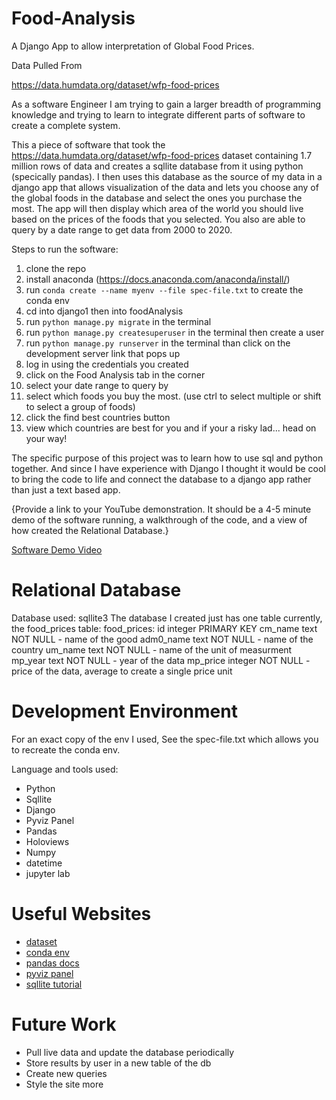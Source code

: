 # Food-Analysis
A Django App to allow interpretation of Global Food Prices.

Data Pulled From

https://data.humdata.org/dataset/wfp-food-prices

As a software Engineer I am trying to gain a larger breadth of programming knowledge and trying to learn to integrate different parts of software to create a complete system.

This a piece of software that took the https://data.humdata.org/dataset/wfp-food-prices dataset containing 1.7 million rows of data and creates a sqllite database from it using python (specically pandas). I then uses this database as the source of my data in a django app that allows visualization of the data and lets you choose any of the global foods in the database and select the ones you purchase the most. The app will then display which area of the world you should live based on the prices of the foods that you selected. You also are able to query by a date range to get data from 2000 to 2020.

Steps to run the software:
1. clone the repo
2. install anaconda (https://docs.anaconda.com/anaconda/install/)
3. run `conda create --name myenv --file spec-file.txt` to create the conda env
4. cd into django1 then into foodAnalysis
5. run `python manage.py migrate` in the terminal
6. run `python manage.py createsuperuser` in the terminal then create a user
7. run `python manage.py runserver` in the terminal than click on the development server link that pops up
8. log in using the credentials you created
9. click on the Food Analysis tab in the corner
10. select your date range to query by
11. select which foods you buy the most. (use ctrl to select multiple or shift to select a group of foods)
12. click the find best countries button
13. view which countries are best for you and if your a risky lad... head on your way!

The specific purpose of this project was to learn how to use sql and python together. And since I have experience with Django I thought it would be cool to bring the code to life and connect the database to a django app rather than just a text based app.

{Provide a link to your YouTube demonstration.  It should be a 4-5 minute demo of the software running, a walkthrough of the code, and a view of how created the Relational Database.}

[Software Demo Video](http://youtube.link.goes.here)

# Relational Database

Database used: sqllite3
The database I created just has one table currently, the food_prices table:
food_prices:
            id integer PRIMARY KEY
            cm_name text NOT NULL - name of the good
            adm0_name text NOT NULL - name of the country
            um_name text NOT NULL - name of the unit of measurment
            mp_year text NOT NULL - year of the data
            mp_price integer NOT NULL - price of the data, average to create a single price unit

# Development Environment

For an exact copy of the env I used, See the spec-file.txt which allows you to recreate the conda env.

Language and tools used:
- Python
- Sqllite
- Django
- Pyviz Panel
- Pandas
- Holoviews
- Numpy
- datetime
- jupyter lab

# Useful Websites

* [dataset](https://data.humdata.org/dataset/wfp-food-prices)
* [conda env](https://docs.conda.io/projects/conda/en/latest/user-guide/tasks/manage-environments.html)
* [pandas docs](https://pandas.pydata.org/pandas-docs/stable/reference/api/pandas.DataFrame.to_sql.html)
* [pyviz panel](https://panel.holoviz.org/)
* [sqllite tutorial](https://www.sqlitetutorial.net/sqlite-python/creating-database/)

# Future Work

* Pull live data and update the database periodically
* Store results by user in a new table of the db
* Create new queries
* Style the site more
